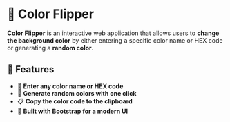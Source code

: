 # 🎨 Color Flipper

**Color Flipper** is an interactive web application that allows users to **change the background color** by either entering a specific color name or HEX code or generating a **random color**.

## 🚀 Features

- 🎨 **Enter any color name or HEX code**  
- 🔄 **Generate random colors with one click**  
- 📋 **Copy the color code to the clipboard**  
- 🌟 **Built with Bootstrap for a modern UI**  


